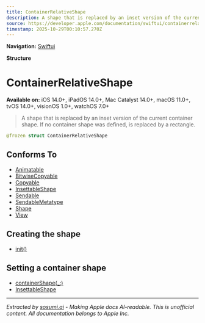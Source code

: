 ```yaml
---
title: ContainerRelativeShape
description: A shape that is replaced by an inset version of the current container shape. If no container shape was defined, is replaced by a rectangle.
source: https://developer.apple.com/documentation/swiftui/containerrelativeshape
timestamp: 2025-10-29T00:10:57.270Z
---
```


**Navigation:** [Swiftui](/documentation/swiftui)

**Structure**

# ContainerRelativeShape

**Available on:** iOS 14.0+, iPadOS 14.0+, Mac Catalyst 14.0+, macOS 11.0+, tvOS 14.0+, visionOS 1.0+, watchOS 7.0+

> A shape that is replaced by an inset version of the current container shape. If no container shape was defined, is replaced by a rectangle.

```swift
@frozen struct ContainerRelativeShape
```

## Conforms To

- [Animatable](/documentation/swiftui/animatable)
- [BitwiseCopyable](/documentation/Swift/BitwiseCopyable)
- [Copyable](/documentation/Swift/Copyable)
- [InsettableShape](/documentation/swiftui/insettableshape)
- [Sendable](/documentation/Swift/Sendable)
- [SendableMetatype](/documentation/Swift/SendableMetatype)
- [Shape](/documentation/swiftui/shape)
- [View](/documentation/swiftui/view)

## Creating the shape

- [init()](/documentation/swiftui/containerrelativeshape/init())

## Setting a container shape

- [containerShape(_:)](/documentation/swiftui/view/containershape(_:))
- [InsettableShape](/documentation/swiftui/insettableshape)

---

*Extracted by [sosumi.ai](https://sosumi.ai) - Making Apple docs AI-readable.*
*This is unofficial content. All documentation belongs to Apple Inc.*
